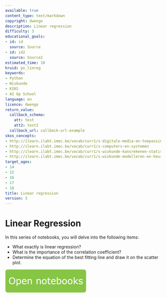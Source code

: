 ```yaml
---
available: true
content_type: text/markdown
copyright: dwengo
description: Linear regression
difficulty: 3
educational_goals:
- id: id
  source: Source
- id: id2
  source: Source2
estimated_time: 10
hruid: pn_linreg
keywords:
- Python
- Wiskunde
- KIKS
- AI Op School
language: en
licence: dwengo
return_value:
  callback_schema:
    att: test
    att2: test2
  callback_url: callback-url-example
skos_concepts:
- http://ilearn.ilabt.imec.be/vocab/curr1/s-digitale-media-en-toepassingen
- http://ilearn.ilabt.imec.be/vocab/curr1/s-computers-en-systemen
- http://ilearn.ilabt.imec.be/vocab/curr1/s-wiskunde-kansrekenen-statistiek
- http://ilearn.ilabt.imec.be/vocab/curr1/s-wiskunde-modelleren-en-heuristiek
target_ages:
- 14
- 15
- 16
- 17
- 18
title: Linear regression
version: 3
---
```

# Linear Regression
In this series of notebooks, you will delve into the following items:
* What exactly is linear regression?
* What is the importance of the correlation coefficient?
* Determine the equation of the best fitting line and draw it on the scatter plot.

[![](embed/Knop.png "Button")](https://kiks.ilabt.imec.be/hub/tmplogin?id=0301_en "Notebooks Linear Regression")